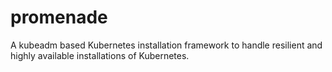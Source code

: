 # promenade
A kubeadm based Kubernetes installation framework to handle resilient and highly available installations of Kubernetes.
